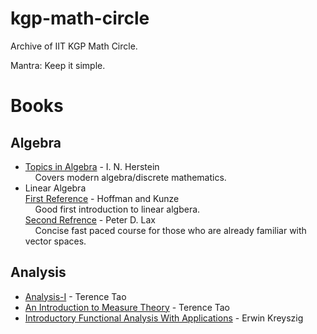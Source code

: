 # kgp-math-circle
Archive of IIT KGP Math Circle.

Mantra: Keep it simple.

# Books

## Algebra
* [Topics in Algebra](https://marinazahara22.files.wordpress.com/2013/10/i-n-herstein-topics-in-algebra-2nd-edition-1975-wiley-international-editions-john-wiley-and-sons-wie-1975.pdf) - I. N. Herstein<br />
&nbsp;&nbsp;&nbsp;&nbsp;Covers modern algebra/discrete mathematics.
* Linear Algebra<br />
  [First Reference](http://www.math.pku.edu.cn/teachers/anjp/textbook.pdf) - Hoffman and Kunze<br />
  &nbsp;&nbsp;&nbsp;&nbsp;Good first introduction to linear algbera.<br />
  [Second Refrence](http://down.scilib.org/O1/O15/O15-Linear-Algebra-and-its-Applications-2ed-Peter-D.-Lax.pdf) - Peter D. Lax<br />
  &nbsp;&nbsp;&nbsp;&nbsp;Concise fast paced course for those who are already familiar with vector spaces.    
## Analysis
* [Analysis-I](https://www.springer.com/fr/book/9789811017896) - Terence Tao
* [An Introduction to Measure Theory](https://terrytao.files.wordpress.com/2011/01/measure-book1.pdf) - Terence Tao
* [Introductory Functional Analysis With Applications](http://www-personal.acfr.usyd.edu.au/spns/cdm/resources/Kreyszig%20-%20Introductory%20Functional%20Analysis%20with%20Applications.pdf) - Erwin Kreyszig
